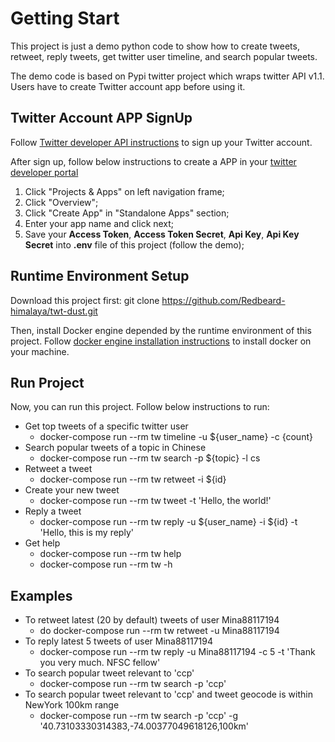 # Getting Start

This project is just a demo python code to show how to create tweets, retweet, reply tweets, get twitter user timeline, and search popular tweets.

The demo code is based on Pypi twitter project which wraps twitter API v1.1. Users have to create Twitter account app before using it.


## Twitter Account APP SignUp
Follow [Twitter developer API instructions](https://developer.twitter.com/en/docs/twitter-api/getting-started/getting-access-to-the-twitter-api) to sign up your Twitter account.

After sign up, follow below instructions to create a APP in your [twitter developer portal](https://developer.twitter.com/en/portal/)

 1. Click "Projects & Apps" on left navigation frame;
 2. Click "Overview";
 3. Click "Create App" in "Standalone Apps" section;
 4. Enter your app name and click next;
 5. Save your **Access Token**, **Access Token Secret**, **Api Key**, **Api Key Secret** into **.env** file of this project (follow the demo);

## Runtime Environment Setup
Download this project first:
git clone https://github.com/Redbeard-himalaya/twt-dust.git

Then, install Docker engine depended by the runtime environment of this project. Follow [docker engine installation instructions](https://docs.docker.com/engine/install/) to install docker on your machine.

## Run Project
Now, you can run this project. Follow below instructions to run:

 - Get top tweets of a specific twitter user
	 - docker-compose run --rm tw timeline -u ${user_name} -c {count}
 - Search popular tweets of a topic in Chinese
	 - docker-compose run --rm tw search -p ${topic} -l cs
 - Retweet a tweet
	 - docker-compose run --rm tw retweet -i ${id}
 - Create your new tweet
	 - docker-compose run --rm tw tweet -t 'Hello, the world!'
 - Reply a tweet
	 - docker-compose run --rm tw reply -u ${user_name} -i ${id} -t 'Hello, this is my reply'
 - Get help
	 - docker-compose run --rm tw help
	 - docker-compose run --rm tw -h

## Examples

 - To retweet latest (20 by default) tweets of user Mina88117194
	 - do docker-compose run --rm tw retweet -u Mina88117194
 - To reply latest 5 tweets of user Mina88117194
	 - docker-compose run --rm tw reply -u Mina88117194 -c 5 -t 'Thank you very much. NFSC fellow'
 - To search popular tweet relevant to 'ccp'
	 - docker-compose run --rm tw search -p 'ccp'
 - To search popular tweet relevant to 'ccp' and tweet geocode is within NewYork 100km range
	 - docker-compose run --rm tw search -p 'ccp' -g '40.73103330314383,-74.00377049618126,100km'
